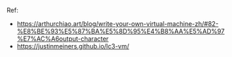 Ref:
- https://arthurchiao.art/blog/write-your-own-virtual-machine-zh/#82-%E8%BE%93%E5%87%BA%E5%8D%95%E4%B8%AA%E5%AD%97%E7%AC%A6output-character
- https://justinmeiners.github.io/lc3-vm/
